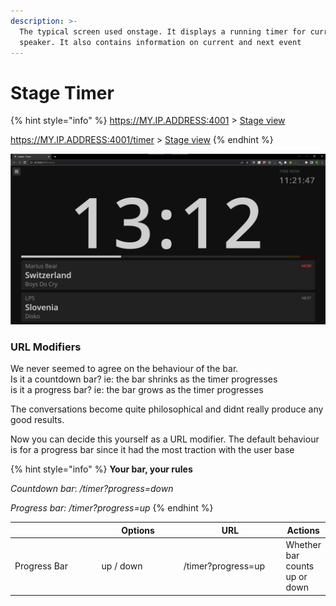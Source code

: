 ```yaml
---
description: >-
  The typical screen used onstage. It displays a running timer for current
  speaker. It also contains information on current and next event
---
```


# Stage Timer

{% hint style="info" %}
https://MY.IP.ADDRESS:4001                       > [Stage view](stage-timer.md)

https://MY.IP.ADDRESS:4001/timer         > [Stage view](stage-timer.md)
{% endhint %}

![Stage timer view](<../.gitbook/assets/101 timer.png>)

### URL Modifiers <a href="#url-modifiers" id="url-modifiers"></a>

We never seemed to agree on the behaviour of the bar.\
Is it a countdown bar? ie: the bar shrinks as the timer progresses\
is it a progress bar? ie: the bar grows as the timer progresses

The conversations become quite philosophical and didnt really produce any good results.&#x20;

Now you can decide this yourself as a URL modifier. The default behaviour is for a progress bar since it had the most traction with the user base

{% hint style="info" %}
**Your bar, your rules**

_Countdown bar_: _/timer?progress=down_

_Progress bar: /timer?progress=up_
{% endhint %}

<table><thead><tr><th width="158.68203347016103"></th><th width="150">Options</th><th width="183.7777777777778">URL</th><th>Actions</th></tr></thead><tbody><tr><td>Progress Bar</td><td>up / down</td><td>/timer?progress=up</td><td>Whether bar counts up or down</td></tr></tbody></table>
